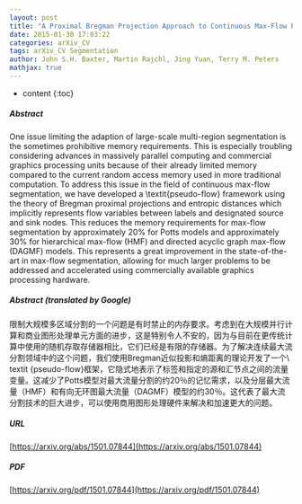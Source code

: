 ```yaml
---
layout: post
title: "A Proximal Bregman Projection Approach to Continuous Max-Flow Problems Using Entropic Distances"
date: 2015-01-30 17:03:22
categories: arXiv_CV
tags: arXiv_CV Segmentation
author: John S.H. Baxter, Martin Rajchl, Jing Yuan, Terry M. Peters
mathjax: true
---
```


* content
{:toc}

##### Abstract
One issue limiting the adaption of large-scale multi-region segmentation is the sometimes prohibitive memory requirements. This is especially troubling considering advances in massively parallel computing and commercial graphics processing units because of their already limited memory compared to the current random access memory used in more traditional computation. To address this issue in the field of continuous max-flow segmentation, we have developed a \textit{pseudo-flow} framework using the theory of Bregman proximal projections and entropic distances which implicitly represents flow variables between labels and designated source and sink nodes. This reduces the memory requirements for max-flow segmentation by approximately 20\% for Potts models and approximately 30\% for hierarchical max-flow (HMF) and directed acyclic graph max-flow (DAGMF) models. This represents a great improvement in the state-of-the-art in max-flow segmentation, allowing for much larger problems to be addressed and accelerated using commercially available graphics processing hardware.

##### Abstract (translated by Google)
限制大规模多区域分割的一个问题是有时禁止的内存要求。考虑到在大规模并行计算和商业图形处理单元方面的进步，这是特别令人不安的，因为与目前在更传统计算中使用的随机存取存储器相比，它们已经是有限的存储器。为了解决连续最大流分割领域中的这个问题，我们使用Bregman近似投影和熵距离的理论开发了一个\ textit {pseudo-flow}框架，它隐式地表示了标签和指定的源和汇节点之间的流量变量。这减少了Potts模型对最大流量分割的约20％的记忆需求，以及分层最大流量（HMF）和有向无环图最大流量（DAGMF）模型的约30％。这代表了最大流分割技术的巨大进步，可以使用商用图形处理硬件来解决和加速更大的问题。

##### URL
[https://arxiv.org/abs/1501.07844](https://arxiv.org/abs/1501.07844)

##### PDF
[https://arxiv.org/pdf/1501.07844](https://arxiv.org/pdf/1501.07844)

